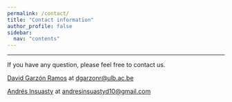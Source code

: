 ```yaml
---
permalink: /contact/
title: "Contact information"
author_profile: false
sidebar:
  nav: "contents"
---
```


---

If you have any question, please feel free to contact us.

[David Garzón Ramos](http://iridia.ulb.ac.be/~dgarzon/) at dgarzonr@ulb.ac.be

[Andrés Insuasty](https://github.com/AndresInsuasty) at andresinsuastyd10@gmail.com
